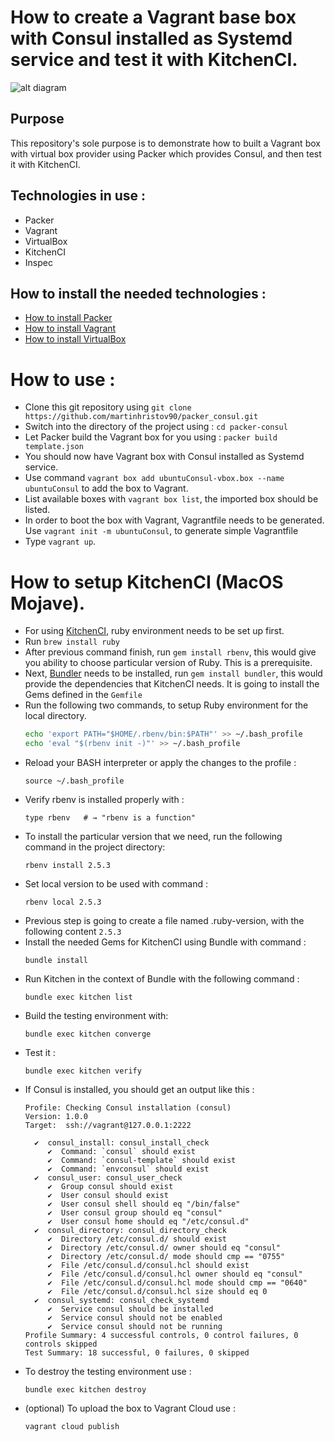 # How to create a Vagrant base box with Consul installed as Systemd service and test it with KitchenCI.

![alt diagram](https://www.lucidchart.com/publicSegments/view/9378ab4b-547c-487a-9021-bba06bd3876d/image.png)

## Purpose

This repository's sole purpose is to demonstrate how to built a Vagrant box with virtual box provider using Packer which provides Consul, and then test it with KitchenCI.

## Technologies in use :

- Packer
- Vagrant
- VirtualBox
- KitchenCI
- Inspec

## How to install the needed technologies :

- [How to install Packer](https://www.packer.io/intro/getting-started/install.html)
- [How to install Vagrant](https://www.vagrantup.com/docs/installation/)
- [How to install VirtualBox](https://www.virtualbox.org/manual/ch02.html)

# How to use :

- Clone this git repository using `git clone https://github.com/martinhristov90/packer_consul.git`
- Switch into the directory of the project using : `cd packer-consul`
- Let Packer build the Vagrant box for you using : `packer build template.json`
- You should now have Vagrant box with Consul installed as Systemd service. 
- Use command `vagrant box add ubuntuConsul-vbox.box --name ubuntuConsul` to add the box to Vagrant.
- List available boxes with `vagrant box list`, the imported box should be listed.
- In order to boot the box with Vagrant, Vagrantfile needs to be generated. Use `vagrant init -m ubuntuConsul`, to generate simple Vagrantfile
- Type `vagrant up`.

# How to setup KitchenCI (MacOS Mojave).

- For using [KitchenCI](https://kitchen.ci/), ruby environment needs to be set up first.
- Run `brew install ruby`
- After previous command finish, run `gem install rbenv`, this would give you ability to choose particular version of Ruby. This is a prerequisite.
- Next, [Bundler](https://bundler.io) needs to be installed, run `gem install bundler`, this would provide the dependencies that KitchenCI needs. It is going to install the Gems defined in the `Gemfile`
- Run the following two commands, to setup Ruby environment for the local directory.
    ```bash
    echo 'export PATH="$HOME/.rbenv/bin:$PATH"' >> ~/.bash_profile
    echo 'eval "$(rbenv init -)"' >> ~/.bash_profile
    ```
- Reload your BASH interpreter or apply the changes to the profile :
    ```shell
    source ~/.bash_profile 
    ```
- Verify rbenv is installed properly with :
    ```shell
    type rbenv   # → "rbenv is a function"
    ```
- To install the particular version that we need, run the following command in the project directory:
    ```shell
    rbenv install 2.5.3
    ```
- Set local version to be used with command :
    ```shell
    rbenv local 2.5.3
    ```
- Previous step is going to create a file named .ruby-version, with the following content `2.5.3`
- Install the needed Gems for KitchenCI using Bundle with command :
    ```shell
    bundle install
    ```
- Run Kitchen in the context of Bundle with the following command : 
    ```shell
    bundle exec kitchen list
    ```
- Build the testing environment with:
    ```shell
    bundle exec kitchen converge
    ```
- Test it : 
    ```shell
    bundle exec kitchen verify
    ```
- If Consul is installed, you should get an output like this :
    ```shell
    Profile: Checking Consul installation (consul)
    Version: 1.0.0
    Target:  ssh://vagrant@127.0.0.1:2222

      ✔  consul_install: consul_install_check
         ✔  Command: `consul` should exist
         ✔  Command: `consul-template` should exist
         ✔  Command: `envconsul` should exist
      ✔  consul_user: consul_user_check
         ✔  Group consul should exist
         ✔  User consul should exist
         ✔  User consul shell should eq "/bin/false"
         ✔  User consul group should eq "consul"
         ✔  User consul home should eq "/etc/consul.d"
      ✔  consul_directory: consul_directory_check
         ✔  Directory /etc/consul.d/ should exist
         ✔  Directory /etc/consul.d/ owner should eq "consul"
         ✔  Directory /etc/consul.d/ mode should cmp == "0755"
         ✔  File /etc/consul.d/consul.hcl should exist
         ✔  File /etc/consul.d/consul.hcl owner should eq "consul"
         ✔  File /etc/consul.d/consul.hcl mode should cmp == "0640"
         ✔  File /etc/consul.d/consul.hcl size should eq 0
      ✔  consul_systemd: consul_check_systemd
         ✔  Service consul should be installed
         ✔  Service consul should not be enabled
         ✔  Service consul should not be running
    Profile Summary: 4 successful controls, 0 control failures, 0 controls skipped
    Test Summary: 18 successful, 0 failures, 0 skipped
    ```
- To destroy the testing environment use :
    ```shell
    bundle exec kitchen destroy
    ```
- (optional) To upload the box to Vagrant Cloud use :
    ```
    vagrant cloud publish
    ```